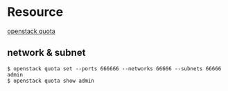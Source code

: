 # Resource
[openstack quota](https://docs.openstack.org/python-openstackclient/pike/cli/command-objects/quota.html)

## network & subnet
```
$ openstack quota set --ports 666666 --networks 66666 --subnets 66666 admin
$ openstack quota show admin
```
